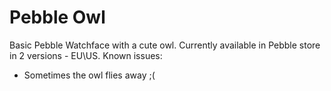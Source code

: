 # Pebble Owl
Basic Pebble Watchface with a cute owl.
Currently available in Pebble store in 2 versions - EU\US.
Known issues:
- Sometimes the owl flies away ;(
